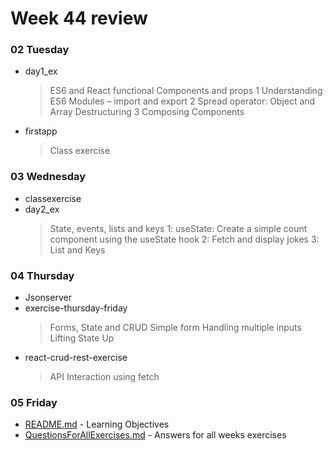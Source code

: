 # Week 44 review
### 02 Tuesday
* day1_ex
   > ES6 and React functional Components and props
1 Understanding ES6 Modules – import and export
2 Spread operator: Object and Array Destructuring
3 Composing Components
* firstapp
   > Class exercise
### 03 Wednesday
* classexercise
* day2_ex
   > State, events, lists and keys
1: useState: Create a simple count component using the useState hook
2: Fetch and display jokes
3: List and Keys
### 04 Thursday
* Jsonserver
* exercise-thursday-friday
   > Forms, State and CRUD
Simple form
Handling multiple inputs
Lifting State Up
* react-crud-rest-exercise
   > API Interaction using fetch

### 05 Friday
* [README.md](https://github.com/cph-pk/3semWeek44/tree/main/05%20Friday) - Learning Objectives
* [QuestionsForAllExercises.md](https://github.com/cph-pk/3semWeek44/blob/main/QuestionsForAllExercises.md) - Answers for all weeks exercises